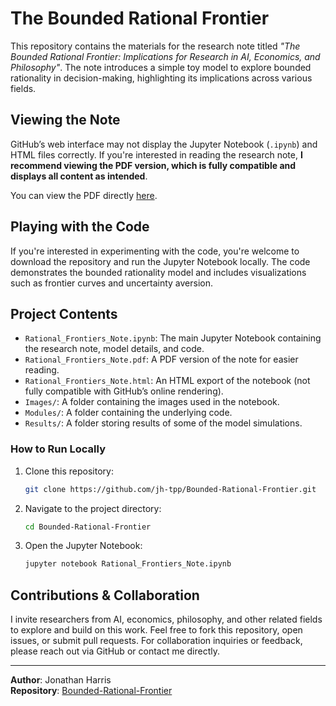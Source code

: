 # The Bounded Rational Frontier

This repository contains the materials for the research note titled *"The Bounded Rational Frontier: Implications for Research in AI, Economics, and Philosophy"*. The note introduces a simple toy model to explore bounded rationality in decision-making, highlighting its implications across various fields.

## Viewing the Note

GitHub’s web interface may not display the Jupyter Notebook (`.ipynb`) and HTML files correctly. If you're interested in reading the research note, **I recommend viewing the PDF version, which is fully compatible and displays all content as intended**.

You can view the PDF directly [here](./Rational_Frontiers_Note.pdf).

## Playing with the Code

If you're interested in experimenting with the code, you're welcome to download the repository and run the Jupyter Notebook locally. The code demonstrates the bounded rationality model and includes visualizations such as frontier curves and uncertainty aversion.

## Project Contents

- `Rational_Frontiers_Note.ipynb`: The main Jupyter Notebook containing the research note, model details, and code.
- `Rational_Frontiers_Note.pdf`: A PDF version of the note for easier reading.
- `Rational_Frontiers_Note.html`: An HTML export of the notebook (not fully compatible with GitHub’s online rendering).
- `Images/`: A folder containing the images used in the notebook.
- `Modules/`: A folder containing the underlying code.
- `Results/`: A folder storing results of some of the model simulations.

### How to Run Locally

1. Clone this repository:
    ```bash
    git clone https://github.com/jh-tpp/Bounded-Rational-Frontier.git
    ```
2. Navigate to the project directory:
    ```bash
    cd Bounded-Rational-Frontier
    ```
3. Open the Jupyter Notebook:
    ```bash
    jupyter notebook Rational_Frontiers_Note.ipynb
    ```

## Contributions & Collaboration

I invite researchers from AI, economics, philosophy, and other related fields to explore and build on this work. Feel free to fork this repository, open issues, or submit pull requests. For collaboration inquiries or feedback, please reach out via GitHub or contact me directly.

---

**Author**: Jonathan Harris  
**Repository**: [Bounded-Rational-Frontier](https://github.com/jh-tpp/Bounded-Rational-Frontier)
